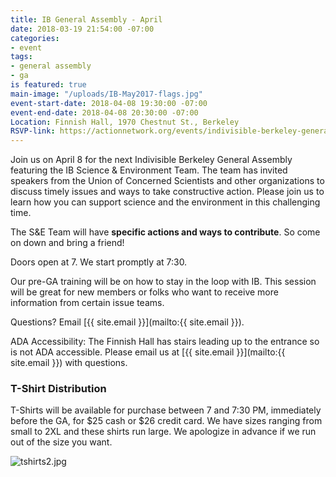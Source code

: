 ```yaml
---
title: IB General Assembly - April
date: 2018-03-19 21:54:00 -07:00
categories:
- event
tags:
- general assembly
- ga
is featured: true
main-image: "/uploads/IB-May2017-flags.jpg"
event-start-date: 2018-04-08 19:30:00 -07:00
event-end-date: 2018-04-08 20:30:00 -07:00
Location: Finnish Hall, 1970 Chestnut St., Berkeley
RSVP-link: https://actionnetwork.org/events/indivisible-berkeley-general-assembly-15
---
```


Join us on April 8 for the next Indivisible Berkeley General Assembly featuring the IB Science & Environment Team. The team has invited speakers from the Union of Concerned Scientists and other organizations to discuss timely issues and ways to take constructive action. Please join us to learn how you can support science and the environment in this challenging time.

The S&E Team will have **specific actions and ways to contribute**. So come on down and bring a friend!

Doors open at 7. We start promptly at 7:30.

Our pre-GA training will be on how to stay in the loop with IB. This session will be great for new members or folks who want to receive more information from certain issue teams.

Questions? Email [{{ site.email }}](mailto:{{ site.email }}).

ADA Accessibility: The Finnish Hall has stairs leading up to the entrance so is not ADA accessible. Please email us at [{{ site.email }}](mailto:{{ site.email }}) with questions.

### T-Shirt Distribution

T-Shirts will be available for purchase between 7 and 7:30 PM, immediately before the GA, for $25 cash or $26 credit card. We have sizes ranging from small to 2XL and these shirts run large. We apologize in advance if we run out of the size you want.

![tshirts2.jpg](/uploads/tshirts2.jpg)